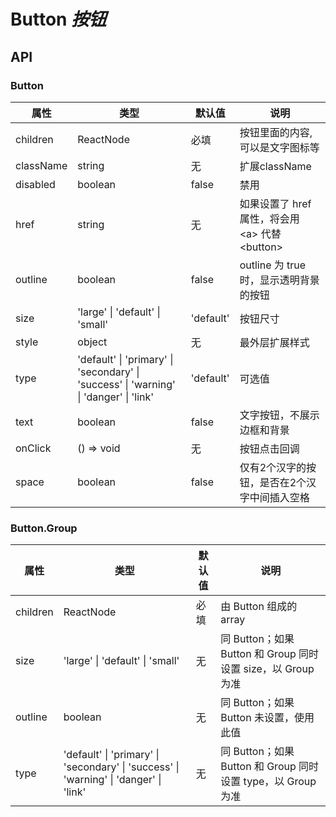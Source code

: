 # Button *按钮*

<example />

## API

### Button

| 属性 | 类型 | 默认值 | 说明 |
| --- | --- | --- | --- |
| children | ReactNode | 必填 | 按钮里面的内容, 可以是文字图标等  |
| className | string | 无 | 扩展className |
| disabled | boolean | false | 禁用 |
| href | string | 无 | 如果设置了 href 属性，将会用 &lt;a> 代替 &lt;button> |
| outline | boolean | false | outline 为 true 时，显示透明背景的按钮 |
| size | 'large' \| 'default' \| 'small' | 'default' | 按钮尺寸 |
| style | object | 无 | 最外层扩展样式 |
| type | 'default' \| 'primary' \| 'secondary' \| 'success' \| 'warning' \| 'danger' \| 'link' | 'default' | 可选值  |
| text | boolean | false | 文字按钮，不展示边框和背景 |
| onClick | () => void | 无 | 按钮点击回调 |
| space | boolean | false | 仅有2个汉字的按钮，是否在2个汉字中间插入空格 |

### Button.Group

| 属性 | 类型 | 默认值 | 说明 |
| --- | --- | --- | --- |
| children | ReactNode | 必填 | 由 Button 组成的 array |
| size | 'large' \| 'default' \| 'small' | 无 | 同 Button；如果 Button 和 Group 同时设置 size，以 Group 为准 |
| outline | boolean | 无 | 同 Button；如果 Button 未设置，使用此值 |
| type | 'default' \| 'primary' \| 'secondary' \| 'success' \| 'warning' \| 'danger' \| 'link' | 无 | 同 Button；如果 Button 和 Group 同时设置 type，以 Group 为准 |
